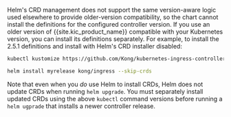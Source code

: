 Helm's CRD management does not support the same version-aware logic used
elsewhere to provide older-version compatibility, so the chart cannot install
the definitions for the configured controller version. If you use an older
version of {{site.kic_product_name}} compatible with your Kubernetes version,
you can install its definitions separately. For example, to install the 2.5.1
definitions and install with Helm's CRD installer disabled:

```bash
kubectl kustomize https://github.com/Kong/kubernetes-ingress-controller/config/crd?ref=v2.5.1 | kubectl apply -f -

helm install myrelease kong/ingress --skip-crds
```

Note that even when you _do_ use Helm to install CRDs, Helm does not update
CRDs when running `helm upgrade`. You must separately install updated CRDs using
the above `kubectl` command versions before running a `helm ugprade` that
installs a newer controller release.
